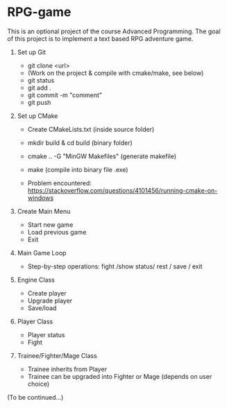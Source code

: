 # RPG-game

This is an optional project of the course Advanced Programming. The goal of this project is to implement a text based RPG adventure game.

1. Set up Git

   * git clone \<url>
   * (Work on the project & compile with cmake/make, see below)
   * git status
   * git add .
   * git commit -m "comment"
   * git push
2. Set up CMake

   * Create CMakeLists.txt (inside source folder)
   * mkdir build & cd build (binary folder)
   * cmake .. -G "MinGW Makefiles" (generate makefile)
   * make (compile into binary file .exe)

   * Problem encountered: https://stackoverflow.com/questions/4101456/running-cmake-on-windows
3. Create Main Menu
   * Start new game
   * Load previous game
   * Exit
4. Main Game Loop
   * Step-by-step operations: fight /show status/ rest / save / exit
5. Engine Class

   * Create player
   * Upgrade player
   * Save/load
6. Player Class

   * Player status
   * Fight
7. Trainee/Fighter/Mage Class
   * Trainee inherits from Player
   * Trainee can be upgraded into Fighter or Mage (depends on user choice)

(To be continued...)






